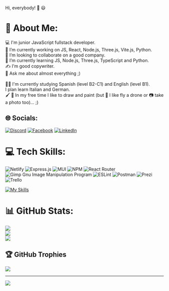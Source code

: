 Hi, everybody! :wave: :smiley:

# 💫 About Me:
 :computer: I'm junior JavaScript fullstack developer.<br>🔭 I’m currently working on JS, React, Node.js, Three.js, Vite.js, Python.<br>👯 I’m looking to collaborate on a good company.<br>🌱 I’m currently learning JS, Node.js, Three.js, TypeScript and Python.<br>:writing_hand: I'm good copywriter.<br>💬 Ask me about almost everything ;)<br><br>:woman_student: I'm currently studying Spanish (level B2-C1) and English (level B1).<br>I plan learn Italian and German.<br>:paintbrush: :art: In my free time I like to draw and paint (but :helicopter: I like fly a drone or :camera: take a photo too)... ;)


## 🌐 Socials:
[![Discord](https://img.shields.io/badge/Discord-%237289DA.svg?logo=discord&logoColor=white)](https://discord.gg/Ewelina#2534) [![Facebook](https://img.shields.io/badge/Facebook-%231877F2.svg?logo=Facebook&logoColor=white)](https://www.facebook.com/ewelina.maniecka.9) [![LinkedIn](https://img.shields.io/badge/LinkedIn-%230077B5.svg?logo=linkedin&logoColor=white)](https://linkedin.com/in/ewelina-maniecka-640971211/) 

# 💻 Tech Skills:
![Netlify](https://img.shields.io/badge/netlify-%23000000.svg?style=for-the-badge&logo=netlify&logoColor=#00C7B7) ![Express.js](https://img.shields.io/badge/express.js-%23404d59.svg?style=for-the-badge&logo=express&logoColor=%2361DAFB) ![MUI](https://img.shields.io/badge/MUI-%230081CB.svg?style=for-the-badge&logo=material-ui&logoColor=white) ![NPM](https://img.shields.io/badge/NPM-%23000000.svg?style=for-the-badge&logo=npm&logoColor=white) ![React Router](https://img.shields.io/badge/React_Router-CA4245?style=for-the-badge&logo=react-router&logoColor=white) ![Gimp Gnu Image Manipulation Program](https://img.shields.io/badge/Gimp-657D8B?style=for-the-badge&logo=gimp&logoColor=FFFFFF) ![ESLint](https://img.shields.io/badge/ESLint-4B3263?style=for-the-badge&logo=eslint&logoColor=white) ![Postman](https://img.shields.io/badge/Postman-FF6C37?style=for-the-badge&logo=postman&logoColor=white) ![Prezi](https://img.shields.io/badge/Prezi-%23000000.svg?style=for-the-badge&logo=Prezi&logoColor=white) ![Trello](https://img.shields.io/badge/Trello-%23026AA7.svg?style=for-the-badge&logo=Trello&logoColor=white)

[![My Skills](https://skillicons.dev/icons?i=js,html,css,atom,babel,bootstrap,docker,figma,git,gulp,linux,materialui,mongodb,nodejs,ps,postman,powershell,py,react,redux,sass,stackoverflow,svg,tailwind,threejs,ts,vercel,vite,vscode,webpack)](https://skillicons.dev)

# 📊 GitHub Stats:
![](https://github-readme-stats.vercel.app/api?username=EwelinaManiecka&theme=tokyonight&hide_border=false&include_all_commits=true&count_private=true)<br/>
![](https://github-readme-streak-stats.herokuapp.com/?user=EwelinaManiecka&theme=tokyonight&hide_border=false)<br/>
![](https://github-readme-stats.vercel.app/api/top-langs/?username=EwelinaManiecka&theme=tokyonight&hide_border=false&include_all_commits=true&count_private=true&layout=compact)

## 🏆 GitHub Trophies
![](https://github-profile-trophy.vercel.app/?username=EwelinaManiecka&theme=tokyonight&no-frame=false&no-bg=true&margin-w=4)

---
[![](https://visitcount.itsvg.in/api?id=EwelinaManiecka&icon=5&color=1)](https://visitcount.itsvg.in)

<!-- Proudly created with GPRM ( https://gprm.itsvg.in ) -->
